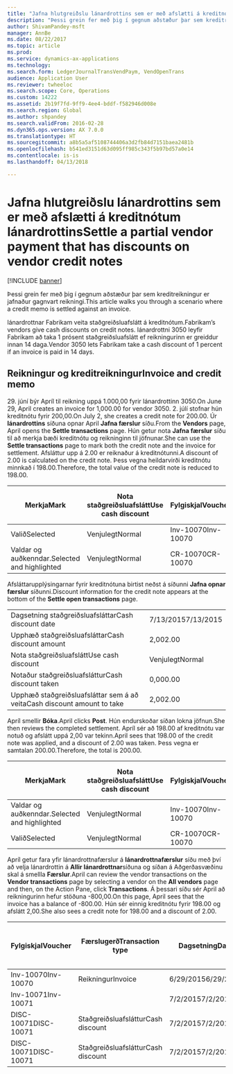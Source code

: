 ```yaml
---
title: "Jafna hlutgreiðslu lánardrottins sem er með afslætti á kreditnótum lánardrottins"
description: "Þessi grein fer með þig í gegnum aðstæður þar sem kreditreikningur er jafnaður gagnvart reikningi."
author: ShivamPandey-msft
manager: AnnBe
ms.date: 08/22/2017
ms.topic: article
ms.prod: 
ms.service: dynamics-ax-applications
ms.technology: 
ms.search.form: LedgerJournalTransVendPaym, VendOpenTrans
audience: Application User
ms.reviewer: twheeloc
ms.search.scope: Core, Operations
ms.custom: 14222
ms.assetid: 2b19f7fd-9ff9-4ee4-bddf-f582946d008e
ms.search.region: Global
ms.author: shpandey
ms.search.validFrom: 2016-02-28
ms.dyn365.ops.version: AX 7.0.0
ms.translationtype: HT
ms.sourcegitcommit: a8b5a5af5108744406a3d2fb84d7151baea2481b
ms.openlocfilehash: b541ed3151d63d095ff985c343f5b97bd57a0e14
ms.contentlocale: is-is
ms.lasthandoff: 04/13/2018

---
```


# <a name="settle-a-partial-vendor-payment-that-has-discounts-on-vendor-credit-notes"></a><span data-ttu-id="1fa98-103">Jafna hlutgreiðslu lánardrottins sem er með afslætti á kreditnótum lánardrottins</span><span class="sxs-lookup"><span data-stu-id="1fa98-103">Settle a partial vendor payment that has discounts on vendor credit notes</span></span>

[!INCLUDE [banner](../includes/banner.md)]

<span data-ttu-id="1fa98-104">Þessi grein fer með þig í gegnum aðstæður þar sem kreditreikningur er jafnaður gagnvart reikningi.</span><span class="sxs-lookup"><span data-stu-id="1fa98-104">This article walks you through a scenario where a credit memo is settled against an invoice.</span></span>

<span data-ttu-id="1fa98-105">lánardrottnar Fabrikam veita staðgreiðsluafslátt á kreditnótum.</span><span class="sxs-lookup"><span data-stu-id="1fa98-105">Fabrikam’s vendors give cash discounts on credit notes.</span></span> <span data-ttu-id="1fa98-106">lánardrottni 3050 leyfir   Fabrikam að taka 1 prósent staðgreiðsluafslátt ef reikningurinn er greiddur innan 14 daga.</span><span class="sxs-lookup"><span data-stu-id="1fa98-106">Vendor 3050 lets Fabrikam take a cash discount of 1 percent if an invoice is paid in 14 days.</span></span>

## <a name="invoice-and-credit-memo"></a><span data-ttu-id="1fa98-107">Reikningur og kreditreikningur</span><span class="sxs-lookup"><span data-stu-id="1fa98-107">Invoice and credit memo</span></span>
<span data-ttu-id="1fa98-108">29. júní býr Apríl til reikning uppá 1.000,00 fyrir lánardrottinn 3050.</span><span class="sxs-lookup"><span data-stu-id="1fa98-108">On June 29, April creates an invoice for 1,000.00 for vendor 3050.</span></span> <span data-ttu-id="1fa98-109">2. júlí stofnar hún kreditnótu fyrir 200,00.</span><span class="sxs-lookup"><span data-stu-id="1fa98-109">On July 2, she creates a credit note for 200.00.</span></span> <span data-ttu-id="1fa98-110">Úr **lánardrottins** síðuna opnar April **Jafna færslur** síðu.</span><span class="sxs-lookup"><span data-stu-id="1fa98-110">From the **Vendors** page, April opens the **Settle transactions** page.</span></span> <span data-ttu-id="1fa98-111">Hún getur nota **Jafna færslur** síðu til að merkja bæði kreditnótu og reikninginn til jöfnunar.</span><span class="sxs-lookup"><span data-stu-id="1fa98-111">She can use the **Settle transactions** page to mark both the credit note and the invoice for settlement.</span></span> <span data-ttu-id="1fa98-112">Afsláttur upp á 2.00 er reiknaður á kreditnótunni.</span><span class="sxs-lookup"><span data-stu-id="1fa98-112">A discount of 2.00 is calculated on the credit note.</span></span> <span data-ttu-id="1fa98-113">Þess vegna heildarvirði kreditnótu minnkað í 198.00.</span><span class="sxs-lookup"><span data-stu-id="1fa98-113">Therefore, the total value of the credit note is reduced to 198.00.</span></span>

| <span data-ttu-id="1fa98-114">Merkja</span><span class="sxs-lookup"><span data-stu-id="1fa98-114">Mark</span></span>                     | <span data-ttu-id="1fa98-115">Nota staðgreiðsluafslátt</span><span class="sxs-lookup"><span data-stu-id="1fa98-115">Use cash discount</span></span> | <span data-ttu-id="1fa98-116">Fylgiskjal</span><span class="sxs-lookup"><span data-stu-id="1fa98-116">Voucher</span></span>   | <span data-ttu-id="1fa98-117">Reikningur</span><span class="sxs-lookup"><span data-stu-id="1fa98-117">Account</span></span> | <span data-ttu-id="1fa98-118">Dagsetning</span><span class="sxs-lookup"><span data-stu-id="1fa98-118">Date</span></span>      | <span data-ttu-id="1fa98-119">Gjalddagi</span><span class="sxs-lookup"><span data-stu-id="1fa98-119">Due date</span></span>  | <span data-ttu-id="1fa98-120">Reikningur</span><span class="sxs-lookup"><span data-stu-id="1fa98-120">Invoice</span></span> | <span data-ttu-id="1fa98-121">Upphæð í gjaldmiðli færslu</span><span class="sxs-lookup"><span data-stu-id="1fa98-121">Amount in transaction currency</span></span> | <span data-ttu-id="1fa98-122">Gjaldmiðill</span><span class="sxs-lookup"><span data-stu-id="1fa98-122">Currency</span></span> | <span data-ttu-id="1fa98-123">Upphæð til jöfnunar</span><span class="sxs-lookup"><span data-stu-id="1fa98-123">Amount to settle</span></span> |
|--------------------------|-------------------|-----------|---------|-----------|-----------|---------|--------------------------------|----------|------------------|
| <span data-ttu-id="1fa98-124">Valið</span><span class="sxs-lookup"><span data-stu-id="1fa98-124">Selected</span></span>                 | <span data-ttu-id="1fa98-125">Venjulegt</span><span class="sxs-lookup"><span data-stu-id="1fa98-125">Normal</span></span>            | <span data-ttu-id="1fa98-126">Inv-10070</span><span class="sxs-lookup"><span data-stu-id="1fa98-126">Inv-10070</span></span> | <span data-ttu-id="1fa98-127">3050</span><span class="sxs-lookup"><span data-stu-id="1fa98-127">3050</span></span>    | <span data-ttu-id="1fa98-128">6/29/2015</span><span class="sxs-lookup"><span data-stu-id="1fa98-128">6/29/2015</span></span> | <span data-ttu-id="1fa98-129">7/29/2015</span><span class="sxs-lookup"><span data-stu-id="1fa98-129">7/29/2015</span></span> | <span data-ttu-id="1fa98-130">10070</span><span class="sxs-lookup"><span data-stu-id="1fa98-130">10070</span></span>   | <span data-ttu-id="1fa98-131">-1.000,00</span><span class="sxs-lookup"><span data-stu-id="1fa98-131">-1,000.00</span></span>                      | <span data-ttu-id="1fa98-132">USD</span><span class="sxs-lookup"><span data-stu-id="1fa98-132">USD</span></span>      | <span data-ttu-id="1fa98-133">-990,00</span><span class="sxs-lookup"><span data-stu-id="1fa98-133">-990.00</span></span>          |
| <span data-ttu-id="1fa98-134">Valdar og auðkenndar.</span><span class="sxs-lookup"><span data-stu-id="1fa98-134">Selected and highlighted</span></span> | <span data-ttu-id="1fa98-135">Venjulegt</span><span class="sxs-lookup"><span data-stu-id="1fa98-135">Normal</span></span>            | <span data-ttu-id="1fa98-136">CR-10070</span><span class="sxs-lookup"><span data-stu-id="1fa98-136">CR-10070</span></span>  | <span data-ttu-id="1fa98-137">3050</span><span class="sxs-lookup"><span data-stu-id="1fa98-137">3050</span></span>    | <span data-ttu-id="1fa98-138">7/2/2015</span><span class="sxs-lookup"><span data-stu-id="1fa98-138">7/2/2015</span></span>  | <span data-ttu-id="1fa98-139">7/29/2015</span><span class="sxs-lookup"><span data-stu-id="1fa98-139">7/29/2015</span></span> |         | <span data-ttu-id="1fa98-140">200,00</span><span class="sxs-lookup"><span data-stu-id="1fa98-140">200.00</span></span>                         | <span data-ttu-id="1fa98-141">USD</span><span class="sxs-lookup"><span data-stu-id="1fa98-141">USD</span></span>      | <span data-ttu-id="1fa98-142">198.00</span><span class="sxs-lookup"><span data-stu-id="1fa98-142">198.00</span></span>           |

<span data-ttu-id="1fa98-143">Afsláttarupplýsingarnar fyrir kreditnótuna birtist neðst á síðunni **Jafna opnar færslur** síðunni.</span><span class="sxs-lookup"><span data-stu-id="1fa98-143">Discount information for the credit note appears at the bottom of the **Settle open transactions** page.</span></span>

|                              |           |
|------------------------------|-----------|
| <span data-ttu-id="1fa98-144">Dagsetning staðgreiðsluafsláttar</span><span class="sxs-lookup"><span data-stu-id="1fa98-144">Cash discount date</span></span>           | <span data-ttu-id="1fa98-145">7/13/2015</span><span class="sxs-lookup"><span data-stu-id="1fa98-145">7/13/2015</span></span> |
| <span data-ttu-id="1fa98-146">Upphæð staðgreiðsluafsláttar</span><span class="sxs-lookup"><span data-stu-id="1fa98-146">Cash discount amount</span></span>         | <span data-ttu-id="1fa98-147">2,00</span><span class="sxs-lookup"><span data-stu-id="1fa98-147">2.00</span></span>      |
| <span data-ttu-id="1fa98-148">Nota staðgreiðsluafslátt</span><span class="sxs-lookup"><span data-stu-id="1fa98-148">Use cash discount</span></span>            | <span data-ttu-id="1fa98-149">Venjulegt</span><span class="sxs-lookup"><span data-stu-id="1fa98-149">Normal</span></span>    |
| <span data-ttu-id="1fa98-150">Notaður staðgreiðsluafsláttur</span><span class="sxs-lookup"><span data-stu-id="1fa98-150">Cash discount taken</span></span>          | <span data-ttu-id="1fa98-151">0,00</span><span class="sxs-lookup"><span data-stu-id="1fa98-151">0.00</span></span>      |
| <span data-ttu-id="1fa98-152">Upphæð staðgreiðsluafsláttar sem á að veita</span><span class="sxs-lookup"><span data-stu-id="1fa98-152">Cash discount amount to take</span></span> | <span data-ttu-id="1fa98-153">2,00</span><span class="sxs-lookup"><span data-stu-id="1fa98-153">2.00</span></span>      |

<span data-ttu-id="1fa98-154">Apríl smellir **Bóka**.</span><span class="sxs-lookup"><span data-stu-id="1fa98-154">April clicks **Post**.</span></span> <span data-ttu-id="1fa98-155">Hún endurskoðar síðan lokna jöfnun.</span><span class="sxs-lookup"><span data-stu-id="1fa98-155">She then reviews the completed settlement.</span></span> <span data-ttu-id="1fa98-156">Apríl sér að 198.00 af kreditnótu var notuð og afslátt uppá 2,00 var tekinn.</span><span class="sxs-lookup"><span data-stu-id="1fa98-156">April sees that 198.00 of the credit note was applied, and a discount of 2.00 was taken.</span></span> <span data-ttu-id="1fa98-157">Þess vegna er samtalan 200.00.</span><span class="sxs-lookup"><span data-stu-id="1fa98-157">Therefore, the total is 200.00.</span></span>

| <span data-ttu-id="1fa98-158">Merkja</span><span class="sxs-lookup"><span data-stu-id="1fa98-158">Mark</span></span>                     | <span data-ttu-id="1fa98-159">Nota staðgreiðsluafslátt</span><span class="sxs-lookup"><span data-stu-id="1fa98-159">Use cash discount</span></span> | <span data-ttu-id="1fa98-160">Fylgiskjal</span><span class="sxs-lookup"><span data-stu-id="1fa98-160">Voucher</span></span>   | <span data-ttu-id="1fa98-161">Reikningur</span><span class="sxs-lookup"><span data-stu-id="1fa98-161">Account</span></span> | <span data-ttu-id="1fa98-162">Dagsetning</span><span class="sxs-lookup"><span data-stu-id="1fa98-162">Date</span></span>      | <span data-ttu-id="1fa98-163">Gjalddagi</span><span class="sxs-lookup"><span data-stu-id="1fa98-163">Due date</span></span>  | <span data-ttu-id="1fa98-164">Reikningur</span><span class="sxs-lookup"><span data-stu-id="1fa98-164">Invoice</span></span>  | <span data-ttu-id="1fa98-165">Upphæð í gjaldmiðli færslu</span><span class="sxs-lookup"><span data-stu-id="1fa98-165">Amount in transaction currency</span></span> | <span data-ttu-id="1fa98-166">Gjaldmiðill</span><span class="sxs-lookup"><span data-stu-id="1fa98-166">Currency</span></span> | <span data-ttu-id="1fa98-167">Upphæð til jöfnunar</span><span class="sxs-lookup"><span data-stu-id="1fa98-167">Amount to settle</span></span> |
|--------------------------|-------------------|-----------|---------|-----------|-----------|----------|--------------------------------|----------|------------------|
| <span data-ttu-id="1fa98-168">Valdar og auðkenndar.</span><span class="sxs-lookup"><span data-stu-id="1fa98-168">Selected and highlighted</span></span> | <span data-ttu-id="1fa98-169">Venjulegt</span><span class="sxs-lookup"><span data-stu-id="1fa98-169">Normal</span></span>            | <span data-ttu-id="1fa98-170">Inv-10070</span><span class="sxs-lookup"><span data-stu-id="1fa98-170">Inv-10070</span></span> | <span data-ttu-id="1fa98-171">3050</span><span class="sxs-lookup"><span data-stu-id="1fa98-171">3050</span></span>    | <span data-ttu-id="1fa98-172">6/29/2015</span><span class="sxs-lookup"><span data-stu-id="1fa98-172">6/29/2015</span></span> | <span data-ttu-id="1fa98-173">7/29/2015</span><span class="sxs-lookup"><span data-stu-id="1fa98-173">7/29/2015</span></span> | <span data-ttu-id="1fa98-174">10070</span><span class="sxs-lookup"><span data-stu-id="1fa98-174">10070</span></span>    | <span data-ttu-id="1fa98-175">-1.000,00</span><span class="sxs-lookup"><span data-stu-id="1fa98-175">-1,000.00</span></span>                      | <span data-ttu-id="1fa98-176">USD</span><span class="sxs-lookup"><span data-stu-id="1fa98-176">USD</span></span>      | <span data-ttu-id="1fa98-177">200.00</span><span class="sxs-lookup"><span data-stu-id="1fa98-177">-200.00</span></span>          |
| <span data-ttu-id="1fa98-178">Valið</span><span class="sxs-lookup"><span data-stu-id="1fa98-178">Selected</span></span>                 | <span data-ttu-id="1fa98-179">Venjulegt</span><span class="sxs-lookup"><span data-stu-id="1fa98-179">Normal</span></span>            | <span data-ttu-id="1fa98-180">CR-10070</span><span class="sxs-lookup"><span data-stu-id="1fa98-180">CR-10070</span></span>  | <span data-ttu-id="1fa98-181">3050</span><span class="sxs-lookup"><span data-stu-id="1fa98-181">3050</span></span>    | <span data-ttu-id="1fa98-182">7/2/2015</span><span class="sxs-lookup"><span data-stu-id="1fa98-182">7/2/2015</span></span>  | <span data-ttu-id="1fa98-183">7/29/2015</span><span class="sxs-lookup"><span data-stu-id="1fa98-183">7/29/2015</span></span> | <span data-ttu-id="1fa98-184">CR-10070</span><span class="sxs-lookup"><span data-stu-id="1fa98-184">CR-10070</span></span> | <span data-ttu-id="1fa98-185">200,00</span><span class="sxs-lookup"><span data-stu-id="1fa98-185">200.00</span></span>                         | <span data-ttu-id="1fa98-186">USD</span><span class="sxs-lookup"><span data-stu-id="1fa98-186">USD</span></span>      | <span data-ttu-id="1fa98-187">198.00</span><span class="sxs-lookup"><span data-stu-id="1fa98-187">198.00</span></span>           |

<span data-ttu-id="1fa98-188">Apríl getur fara yfir lánardrottnafærslur á  **lánardrottnafærslur** síðu með því að velja lánardrottin á **Allir lánardrottnar**síðuna og síðan á Aðgerðasvæðinu skal á smellla **Færslur**.</span><span class="sxs-lookup"><span data-stu-id="1fa98-188">April can review the vendor transactions on the **Vendor transactions** page by selecting a vendor on the **All vendors** page and then, on the Action Pane, click **Transactions**.</span></span> <span data-ttu-id="1fa98-189">Á þessari síðu sér April að reikningurinn hefur stöðuna -800,00.</span><span class="sxs-lookup"><span data-stu-id="1fa98-189">On this page, April sees that the invoice has a balance of -800.00.</span></span> <span data-ttu-id="1fa98-190">Hún sér einnig kreditnótu fyrir 198.00 og afslátt 2,00.</span><span class="sxs-lookup"><span data-stu-id="1fa98-190">She also sees a credit note for 198.00 and a discount of 2.00.</span></span>

| <span data-ttu-id="1fa98-191">Fylgiskjal</span><span class="sxs-lookup"><span data-stu-id="1fa98-191">Voucher</span></span>    | <span data-ttu-id="1fa98-192">Færslugerð</span><span class="sxs-lookup"><span data-stu-id="1fa98-192">Transaction type</span></span> | <span data-ttu-id="1fa98-193">Dagsetning</span><span class="sxs-lookup"><span data-stu-id="1fa98-193">Date</span></span>      | <span data-ttu-id="1fa98-194">Reikningur</span><span class="sxs-lookup"><span data-stu-id="1fa98-194">Invoice</span></span> | <span data-ttu-id="1fa98-195">Upphæð í færslugjaldmiðli - debet</span><span class="sxs-lookup"><span data-stu-id="1fa98-195">Amount in transaction currency debit</span></span> | <span data-ttu-id="1fa98-196">Upphæð í færslugjaldmiðli - kredit</span><span class="sxs-lookup"><span data-stu-id="1fa98-196">Amount in transaction currency credit</span></span> | <span data-ttu-id="1fa98-197">Staða</span><span class="sxs-lookup"><span data-stu-id="1fa98-197">Balance</span></span> | <span data-ttu-id="1fa98-198">Gjaldmiðill</span><span class="sxs-lookup"><span data-stu-id="1fa98-198">Currency</span></span> |
|------------|------------------|-----------|---------|--------------------------------------|---------------------------------------|---------|----------|
| <span data-ttu-id="1fa98-199">Inv-10070</span><span class="sxs-lookup"><span data-stu-id="1fa98-199">Inv-10070</span></span>  | <span data-ttu-id="1fa98-200">Reikningur</span><span class="sxs-lookup"><span data-stu-id="1fa98-200">Invoice</span></span>          | <span data-ttu-id="1fa98-201">6/29/2015</span><span class="sxs-lookup"><span data-stu-id="1fa98-201">6/29/2015</span></span> | <span data-ttu-id="1fa98-202">10070</span><span class="sxs-lookup"><span data-stu-id="1fa98-202">10070</span></span>   |                                      | <span data-ttu-id="1fa98-203">1.000,00</span><span class="sxs-lookup"><span data-stu-id="1fa98-203">1,000.00</span></span>                              | <span data-ttu-id="1fa98-204">-800.00</span><span class="sxs-lookup"><span data-stu-id="1fa98-204">-800.00</span></span> | <span data-ttu-id="1fa98-205">USD</span><span class="sxs-lookup"><span data-stu-id="1fa98-205">USD</span></span>      |
| <span data-ttu-id="1fa98-206">Inv-10071</span><span class="sxs-lookup"><span data-stu-id="1fa98-206">Inv-10071</span></span>  |                  | <span data-ttu-id="1fa98-207">7/2/2015</span><span class="sxs-lookup"><span data-stu-id="1fa98-207">7/2/2015</span></span>  | <span data-ttu-id="1fa98-208">CR10071</span><span class="sxs-lookup"><span data-stu-id="1fa98-208">CR10071</span></span> | <span data-ttu-id="1fa98-209">200,00</span><span class="sxs-lookup"><span data-stu-id="1fa98-209">200.00</span></span>                               |                                       | <span data-ttu-id="1fa98-210">0,00</span><span class="sxs-lookup"><span data-stu-id="1fa98-210">0.00</span></span>    | <span data-ttu-id="1fa98-211">USD</span><span class="sxs-lookup"><span data-stu-id="1fa98-211">USD</span></span>      |
| <span data-ttu-id="1fa98-212">DISC-10071</span><span class="sxs-lookup"><span data-stu-id="1fa98-212">DISC-10071</span></span> |  <span data-ttu-id="1fa98-213">Staðgreiðsluafsláttur</span><span class="sxs-lookup"><span data-stu-id="1fa98-213">Cash discount</span></span>   | <span data-ttu-id="1fa98-214">7/2/2015</span><span class="sxs-lookup"><span data-stu-id="1fa98-214">7/2/2015</span></span>  |         | <span data-ttu-id="1fa98-215">2,00</span><span class="sxs-lookup"><span data-stu-id="1fa98-215">2.00</span></span>                                 |                                       | <span data-ttu-id="1fa98-216">0,00</span><span class="sxs-lookup"><span data-stu-id="1fa98-216">0.00</span></span>    | <span data-ttu-id="1fa98-217">USD</span><span class="sxs-lookup"><span data-stu-id="1fa98-217">USD</span></span>      |
| <span data-ttu-id="1fa98-218">DISC-10071</span><span class="sxs-lookup"><span data-stu-id="1fa98-218">DISC-10071</span></span> |  <span data-ttu-id="1fa98-219">Staðgreiðsluafsláttur</span><span class="sxs-lookup"><span data-stu-id="1fa98-219">Cash discount</span></span>   | <span data-ttu-id="1fa98-220">7/2/2015</span><span class="sxs-lookup"><span data-stu-id="1fa98-220">7/2/2015</span></span>  |         |                                      | <span data-ttu-id="1fa98-221">2,00</span><span class="sxs-lookup"><span data-stu-id="1fa98-221">2.00</span></span>                                  | <span data-ttu-id="1fa98-222">0,00</span><span class="sxs-lookup"><span data-stu-id="1fa98-222">0.00</span></span>    | <span data-ttu-id="1fa98-223">USD</span><span class="sxs-lookup"><span data-stu-id="1fa98-223">USD</span></span>      |






